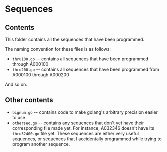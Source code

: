 # Sequences

## Contents

This folder contains all the sequences that have been programmed.

The naming convention for these files is as follows:

- `thru100.go` -- contains all sequences that have been programmed through A000100
- `thru200.go` -- contains all sequences that have been programmed from A000100 through A000200

And so on.

## Other contents

- `bignum.go` -- contains code to make golang's arbitrary precision easier to use
- `otherseq.go` -- contains any sequences that don't yet have their corresponding file made yet. For instance, A032346 doesn't have its `thru32400.go` file yet. These sequences are either very useful sequences, or sequences that I accidentally programmed while trying to program another sequence.

